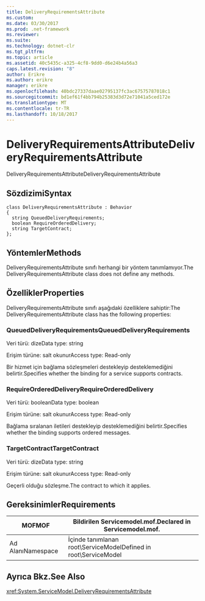```yaml
---
title: DeliveryRequirementsAttribute
ms.custom: 
ms.date: 03/30/2017
ms.prod: .net-framework
ms.reviewer: 
ms.suite: 
ms.technology: dotnet-clr
ms.tgt_pltfrm: 
ms.topic: article
ms.assetid: 40c5435c-a325-4cf8-9dd0-d6e24b4a56a3
caps.latest.revision: "8"
author: Erikre
ms.author: erikre
manager: erikre
ms.openlocfilehash: 40bdc27337daae02795137fc3ac67575787018c1
ms.sourcegitcommit: bd1ef61f4bb794b25383d3d72e71041a5ced172e
ms.translationtype: MT
ms.contentlocale: tr-TR
ms.lasthandoff: 10/18/2017
---
```

# <a name="deliveryrequirementsattribute"></a><span data-ttu-id="5f96a-102">DeliveryRequirementsAttribute</span><span class="sxs-lookup"><span data-stu-id="5f96a-102">DeliveryRequirementsAttribute</span></span>
<span data-ttu-id="5f96a-103">DeliveryRequirementsAttribute</span><span class="sxs-lookup"><span data-stu-id="5f96a-103">DeliveryRequirementsAttribute</span></span>  
  
## <a name="syntax"></a><span data-ttu-id="5f96a-104">Sözdizimi</span><span class="sxs-lookup"><span data-stu-id="5f96a-104">Syntax</span></span>  
  
```  
class DeliveryRequirementsAttribute : Behavior  
{  
  string QueuedDeliveryRequirements;  
  boolean RequireOrderedDelivery;  
  string TargetContract;  
};  
```  
  
## <a name="methods"></a><span data-ttu-id="5f96a-105">Yöntemler</span><span class="sxs-lookup"><span data-stu-id="5f96a-105">Methods</span></span>  
 <span data-ttu-id="5f96a-106">DeliveryRequirementsAttribute sınıfı herhangi bir yöntem tanımlamıyor.</span><span class="sxs-lookup"><span data-stu-id="5f96a-106">The DeliveryRequirementsAttribute class does not define any methods.</span></span>  
  
## <a name="properties"></a><span data-ttu-id="5f96a-107">Özellikler</span><span class="sxs-lookup"><span data-stu-id="5f96a-107">Properties</span></span>  
 <span data-ttu-id="5f96a-108">DeliveryRequirementsAttribute sınıfı aşağıdaki özelliklere sahiptir:</span><span class="sxs-lookup"><span data-stu-id="5f96a-108">The DeliveryRequirementsAttribute class has the following properties:</span></span>  
  
### <a name="queueddeliveryrequirements"></a><span data-ttu-id="5f96a-109">QueuedDeliveryRequirements</span><span class="sxs-lookup"><span data-stu-id="5f96a-109">QueuedDeliveryRequirements</span></span>  
 <span data-ttu-id="5f96a-110">Veri türü: dize</span><span class="sxs-lookup"><span data-stu-id="5f96a-110">Data type: string</span></span>  
  
 <span data-ttu-id="5f96a-111">Erişim türüne: salt okunur</span><span class="sxs-lookup"><span data-stu-id="5f96a-111">Access type: Read-only</span></span>  
  
 <span data-ttu-id="5f96a-112">Bir hizmet için bağlama sözleşmeleri destekleyip desteklemediğini belirtir.</span><span class="sxs-lookup"><span data-stu-id="5f96a-112">Specifies whether the binding for a service supports contracts.</span></span>  
  
### <a name="requireordereddelivery"></a><span data-ttu-id="5f96a-113">RequireOrderedDelivery</span><span class="sxs-lookup"><span data-stu-id="5f96a-113">RequireOrderedDelivery</span></span>  
 <span data-ttu-id="5f96a-114">Veri türü: boolean</span><span class="sxs-lookup"><span data-stu-id="5f96a-114">Data type: boolean</span></span>  
  
 <span data-ttu-id="5f96a-115">Erişim türüne: salt okunur</span><span class="sxs-lookup"><span data-stu-id="5f96a-115">Access type: Read-only</span></span>  
  
 <span data-ttu-id="5f96a-116">Bağlama sıralanan iletileri destekleyip desteklemediğini belirtir.</span><span class="sxs-lookup"><span data-stu-id="5f96a-116">Specifies whether the binding supports ordered messages.</span></span>  
  
### <a name="targetcontract"></a><span data-ttu-id="5f96a-117">TargetContract</span><span class="sxs-lookup"><span data-stu-id="5f96a-117">TargetContract</span></span>  
 <span data-ttu-id="5f96a-118">Veri türü: dize</span><span class="sxs-lookup"><span data-stu-id="5f96a-118">Data type: string</span></span>  
  
 <span data-ttu-id="5f96a-119">Erişim türüne: salt okunur</span><span class="sxs-lookup"><span data-stu-id="5f96a-119">Access type: Read-only</span></span>  
  
 <span data-ttu-id="5f96a-120">Geçerli olduğu sözleşme.</span><span class="sxs-lookup"><span data-stu-id="5f96a-120">The contract to which it applies.</span></span>  
  
## <a name="requirements"></a><span data-ttu-id="5f96a-121">Gereksinimler</span><span class="sxs-lookup"><span data-stu-id="5f96a-121">Requirements</span></span>  
  
|<span data-ttu-id="5f96a-122">MOF</span><span class="sxs-lookup"><span data-stu-id="5f96a-122">MOF</span></span>|<span data-ttu-id="5f96a-123">Bildirilen Servicemodel.mof.</span><span class="sxs-lookup"><span data-stu-id="5f96a-123">Declared in Servicemodel.mof.</span></span>|  
|---------|-----------------------------------|  
|<span data-ttu-id="5f96a-124">Ad Alanı</span><span class="sxs-lookup"><span data-stu-id="5f96a-124">Namespace</span></span>|<span data-ttu-id="5f96a-125">İçinde tanımlanan root\ServiceModel</span><span class="sxs-lookup"><span data-stu-id="5f96a-125">Defined in root\ServiceModel</span></span>|  
  
## <a name="see-also"></a><span data-ttu-id="5f96a-126">Ayrıca Bkz.</span><span class="sxs-lookup"><span data-stu-id="5f96a-126">See Also</span></span>  
 <xref:System.ServiceModel.DeliveryRequirementsAttribute>
